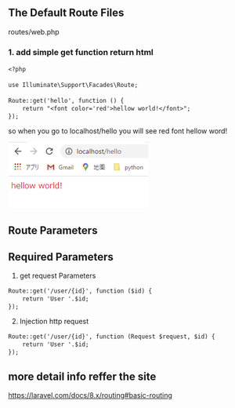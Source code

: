 ## The Default Route Files
routes/web.php

### 1. add simple get function return html

```
<?php

use Illuminate\Support\Facades\Route;

Route::get('hello', function () {
    return "<font color='red'>hellow world!</font>";
});
```

so when you go to localhost/hello you will see red font hellow word!

![](img\2021-05-13-15-15-30.png)


## Route Parameters

## Required Parameters

1. get request  Parameters
```
Route::get('/user/{id}', function ($id) {
    return 'User '.$id;
});
```
2. Injection http request

```
Route::get('/user/{id}', function (Request $request, $id) {
    return 'User '.$id;
});
```

## more detail info reffer the site 
https://laravel.com/docs/8.x/routing#basic-routing